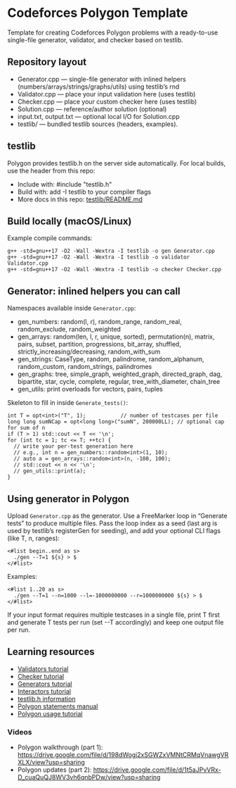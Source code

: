 # Codeforces Polygon Template

Template for creating Codeforces Polygon problems with a ready-to-use single-file generator, validator, and checker based on testlib.

## Repository layout

- Generator.cpp — single-file generator with inlined helpers (numbers/arrays/strings/graphs/utils) using testlib’s rnd
- Validator.cpp — place your input validation here (uses testlib)
- Checker.cpp — place your custom checker here (uses testlib)
- Solution.cpp — reference/author solution (optional)
- input.txt, output.txt — optional local I/O for Solution.cpp
- testlib/ — bundled testlib sources (headers, examples).

## testlib

Polygon provides testlib.h on the server side automatically. For local builds, use the header from this repo:

- Include with: #include "testlib.h"
- Build with: add -I testlib to your compiler flags
- More docs in this repo: [testlib/README.md](testlib/README.md)

## Build locally (macOS/Linux)

Example compile commands:

```
g++ -std=gnu++17 -O2 -Wall -Wextra -I testlib -o gen Generator.cpp
g++ -std=gnu++17 -O2 -Wall -Wextra -I testlib -o validator Validator.cpp
g++ -std=gnu++17 -O2 -Wall -Wextra -I testlib -o checker Checker.cpp
```

## Generator: inlined helpers you can call

Namespaces available inside `Generator.cpp`:

- gen_numbers: random(l, r), random_range, random_real, random_exclude, random_weighted
- gen_arrays: random(len, l, r, unique, sorted), permutation(n), matrix, pairs, subset, partition, progressions, bit_array, shuffled, strictly_increasing/decreasing, random_with_sum
- gen_strings: CaseType, random, palindrome, random_alphanum, random_custom, random_strings, palindromes
- gen_graphs: tree, simple_graph, weighted_graph, directed_graph, dag, bipartite, star, cycle, complete, regular, tree_with_diameter, chain_tree
- gen_utils: print overloads for vectors, pairs, tuples

Skeleton to fill in inside `Generate_tests()`:

```
int T = opt<int>("T", 1);           // number of testcases per file
long long sumNCap = opt<long long>("sumN", 200000LL); // optional cap for sum of n
if (T > 1) std::cout << T << '\n';
for (int tc = 1; tc <= T; ++tc) {
  // write your per-test generation here
  // e.g., int n = gen_numbers::random<int>(1, 10);
  // auto a = gen_arrays::random<int>(n, -100, 100);
  // std::cout << n << '\n';
  // gen_utils::print(a);
}
```

## Using generator in Polygon

Upload `Generator.cpp` as the generator. Use a FreeMarker loop in “Generate tests” to produce multiple files. Pass the loop index as a seed (last arg is used by testlib’s registerGen for seeding), and add your optional CLI flags (like T, n, ranges):

```
<#list begin..end as s>
  ./gen --T=1 ${s} > $
</#list>
```

Examples:

```
<#list 1..20 as s>
  ./gen --T=1 --n=1000 --l=-1000000000 --r=1000000000 ${s} > $
</#list>
```

If your input format requires multiple testcases in a single file, print T first and generate T tests per run (set --T accordingly) and keep one output file per run.

## Learning resources

- [Validators tutorial](https://codeforces.com/blog/entry/18426)
- [Checker tutorial](https://codeforces.com/blog/entry/18431)
- [Generators tutorial](https://codeforces.com/blog/entry/18291)
- [Interactors tutorial](https://codeforces.com/blog/entry/18455)
- [testlib.h information](https://codeforces.com/blog/entry/18289)
- [Polygon statements manual](https://polygon.codeforces.com/docs/statements-tex-manual)
- [Polygon usage tutorial](https://quangloc99.github.io/2022/03/08/polygon-codeforces-tutorial.html)

### Videos

- Polygon walkthrough (part 1): https://drive.google.com/file/d/198dWogj2xSGWZxVMNtCRMqVnawgVRXLX/view?usp=sharing
- Polygon updates (part 2): https://drive.google.com/file/d/1t5aJPvVRx-D_cuaQuQJ8WV3vh6qnbPDw/view?usp=sharing
